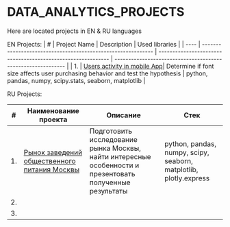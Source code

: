 # DATA_ANALYTICS_PROJECTS

Here are located projects in EN & RU languages

EN Projects:
| #    | Project Name                | Description                                                     | Used libraries                                                         |
| ---- | ------------------------------------------------------------ | ------------------------------------------------------------ | ------------------------------------------------------------ |
| 1.   | [Users activity in mobile App](https://github.com/EkaterinaVershinina/DA_77/blob/main/Project_1_EN/Summry_project_2-3.ipynb)| Determine if font size affects user purchasing behavior and test the hypothesis  | python, pandas, numpy, scipy.stats, seaborn, matplotlib      |

RU Projects:

| #    | Наименование проекта                | Описание                                                     | Стек                                                         |
| ---- | ------------------------------------------------------------ | ------------------------------------------------------------ | ------------------------------------------------------------ |
| 1.   | [ Рынок заведений общественного питания Москвы](https://github.com/EkaterinaVershinina/DA_77/blob/main/Project_sprint_9.ipynb)| Подготовить исследование рынка Москвы, найти интересные особенности и презентовать полученные результаты | python, pandas, numpy, scipy, seaborn, matplotlib, plotly.express      |
| 2.   | |  | |
| 3.   | | |  |
